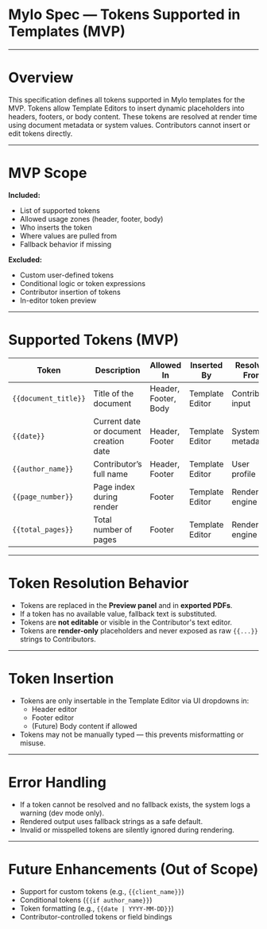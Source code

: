 # Mylo Spec — Tokens Supported in Templates (MVP)

---

# Overview

This specification defines all tokens supported in Mylo templates for the MVP. Tokens allow Template Editors to insert dynamic placeholders into headers, footers, or body content. These tokens are resolved at render time using document metadata or system values. Contributors cannot insert or edit tokens directly.

---

# MVP Scope

**Included:**
- List of supported tokens
- Allowed usage zones (header, footer, body)
- Who inserts the token
- Where values are pulled from
- Fallback behavior if missing

**Excluded:**
- Custom user-defined tokens
- Conditional logic or token expressions
- Contributor insertion of tokens
- In-editor token preview

---

# Supported Tokens (MVP)

| Token | Description | Allowed In | Inserted By | Resolved From | Fallback |
|-------|-------------|------------|-------------|----------------|----------|
| `{{document_title}}` | Title of the document | Header, Footer, Body | Template Editor | Contributor input | “Untitled Document” |
| `{{date}}` | Current date or document creation date | Header, Footer | Template Editor | System metadata | Current date |
| `{{author_name}}` | Contributor’s full name | Header, Footer | Template Editor | User profile | “Anonymous” |
| `{{page_number}}` | Page index during render | Footer | Template Editor | Render engine | “1” |
| `{{total_pages}}` | Total number of pages | Footer | Template Editor | Render engine | “1” |

---

# Token Resolution Behavior

- Tokens are replaced in the **Preview panel** and in **exported PDFs**.
- If a token has no available value, fallback text is substituted.
- Tokens are **not editable** or visible in the Contributor's text editor.
- Tokens are **render-only** placeholders and never exposed as raw `{{...}}` strings to Contributors.

---

# Token Insertion

- Tokens are only insertable in the Template Editor via UI dropdowns in:
  - Header editor
  - Footer editor
  - (Future) Body content if allowed
- Tokens may not be manually typed — this prevents misformatting or misuse.

---

# Error Handling

- If a token cannot be resolved and no fallback exists, the system logs a warning (dev mode only).
- Rendered output uses fallback strings as a safe default.
- Invalid or misspelled tokens are silently ignored during rendering.

---

# Future Enhancements (Out of Scope)

- Support for custom tokens (e.g., `{{client_name}}`)
- Conditional tokens (`{{if author_name}}`)
- Token formatting (e.g., `{{date | YYYY-MM-DD}}`)
- Contributor-controlled tokens or field bindings

